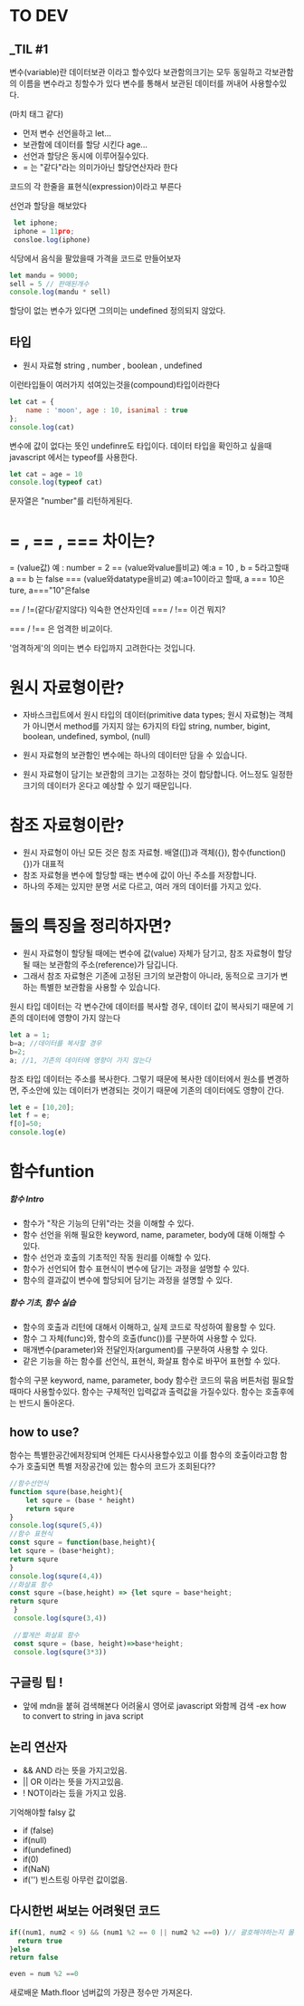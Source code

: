 # TO DEV
## _TIL #1

변수(variable)란 데이터보관 이라고 할수있다 보관함의크기는 모두 동일하고 각보관함의 이름을 변수라고 칭할수가 있다 변수를 통해서 보관된 데이터를 꺼내어 사용할수있다. 

(마치 태그 같다)

- 먼저 변수 선언을하고 let...
- 보관함에 데이터를 할당 시킨다 age...
- 선언과 할당은 동시에 이루어질수있다.
- = 는 "같다"라는 의미가아닌 할당연산자라 한다

코드의 각 한줄을 표현식(expression)이라고 부른다

선언과 할당을 해보았다
```js
 let iphone;
 iphone = 11pro;
 consloe.log(iphone)
```
식당에서 음식을 팔았을때 가격을 코드로 만들어보자
```js
let mandu = 9000;
sell = 5 // 판매된개수
console.log(mandu * sell)
```
할당이 없는 변수가 있다면 그의미는 undefined 정의되지 않았다.


## 타입

- 원시 자료형 string , number , boolean , undefined

이런타입들이 여러가지 섞여있는것을(compound)타입이라한다
```js
let cat = {
    name : 'moon', age : 10, isanimal : true
};
console.log(cat)
```
변수에 값이 없다는 뜻인 undefinre도 타입이다.
데이터 타입을 확인하고 싶을때 javascript 에서는 typeof를 사용한다.
```js
let cat = age = 10
console.log(typeof cat)
```
문자열은 "number"를 리턴하게된다.

# = , == , === 차이는?
= (value값)
예 : number = 2
== (value와value를비교)
예:a = 10 , b = 5라고할때 a == b 는 false
===   (value와datatype을비교)
예:a=10이라고 할때, a === 10은 ture, a==="10"은false

 == / !=(같다/같지않다)
익숙한 연산자인데 === / !== 이건 뭐지?

=== / !== 은 엄격한 비교이다.

'엄격하게'의 의미는 변수 타입까지 고려한다는 것입니다.


# 원시 자료형이란?
- 자바스크립트에서 원시 타입의 데이터(primitive data types; 원시 자료형)는 객체가 아니면서 method를 가지지 않는 6가지의 타입
string, number, bigint, boolean, undefined, symbol, (null)

- 원시 자료형의 보관함인 변수에는 하나의 데이터만 담을 수 있습니다.

- 원시 자료형이 담기는 보관함의 크기는 고정하는 것이 합당합니다. 어느정도 일정한 크기의 데이터가 온다고 예상할 수 있기 때문입니다.

# 참조 자료형이란?
- 원시 자료형이 아닌 모든 것은 참조 자료형. 배열([])과 객체({}), 함수(function(){})가 대표적
- 참조 자료형을 변수에 할당할 때는 변수에 값이 아닌 주소를 저장합니다.
- 하나의 주제는 있지만 분명 서로 다르고, 여러 개의 데이터를 가지고 있다.
# 둘의 특징을 정리하자면?
- 원시 자료형이 할당될 때에는 변수에 값(value) 자체가 담기고, 참조 자료형이 할당될 때는 보관함의 주소(reference)가 담깁니다.
- 그래서 참조 자료형은 기존에 고정된 크기의 보관함이 아니라, 동적으로 크기가 변하는 특별한 보관함을 사용할 수 있습니다.

원시 타입 데이터는 각 변수간에 데이터를 복사할 경우, 데이터 값이 복사되기 때문에 기존의 데이터에 영향이 가지 않는다


```js
let a = 1;
b=a; //데이터를 복사할 경우
b=2; 
a; //1, 기존의 데이터에 영향이 가지 않는다
```
참조 타입 데이터는 주소를 복사한다.
그렇기 때문에 복사한 데이터에서 원소를 변경하면, 주소안에 있는 데이터가 변경되는 것이기 때문에 기존의 데이터에도 영향이 간다.
```js
let e = [10,20];
let f = e;
f[0]=50;
console.log(e)
```
#  함수funtion
##### 함수 Intro
- 함수가 "작은 기능의 단위"라는 것을 이해할 수 있다.
- 함수 선언을 위해 필요한 keyword, name, parameter, body에 대해 이해할 수 있다.
- 함수 선언과 호출의 기초적인 작동 원리를 이해할 수 있다.
- 함수가 선언되어 함수 표현식이 변수에 담기는 과정을 설명할 수 있다.
- 함수의 결과값이 변수에 할당되어 담기는 과정을 설명할 수 있다.
##### 함수 기초, 함수 실습
- 함수의 호출과 리턴에 대해서 이해하고, 실제 코드로 작성하여 활용할 수 있다.
- 함수 그 자체(func)와, 함수의 호출(func())를 구분하여 사용할 수 있다.
- 매개변수(parameter)와 전달인자(argument)를 구분하여 사용할 수 있다.
- 같은 기능을 하는 함수를 선언식, 표현식, 화살표 함수로 바꾸어 표현할 수 있다.

함수의 구분 keyword, name, parameter, body
함수란 코드의 묶음 버튼처럼 필요할때마다 사용할수있다.
함수는 구체적인 입력값과 출력값을 가질수있다.
함수는 호출후에는 반드시 돌아온다.
## how to use?
함수는   특별한공간에저장되며 언제든 다시사용할수있고 이를 함수의 호출이라고함
함수가 호출되면 특별 저장공간에 있는 함수의 코드가 조회된다??

```js
//함수선언식
function squre(base,height){
    let squre = (base * height)
    return squre
}
console.log(squre(5,4))
//함수 표현식
const squre = function(base,height){
let squre = (base*height);
return squre
}
console.log(squre(4,4))
//화살표 함수
const squre =(base,height) => {let squre = base*height;
return squre
 }
 console.log(squre(3,4))
 
 //짧게쓴 화살표 함수 
 const squre = (base, height)=>base*height;
 console.log(squre(3*3))
```
## 구글링 팁 !
- 앞에 mdn을 붙혀 검색해본다 어려울시 영어로 javascript 와함께 검색
-ex how to convert to string in java script

## 논리 연산자 
- && AND 라는 뜻을 가지고있음.
- || OR 이라는 뜻을 가지고있음.
- !  NOT이라는 듰을 가지고 있음.

기억해야할 falsy 값
- if (false)
- if(null)
- if(undefined)
- if(0)
- if(NaN)
- if('') 빈스트링 아무런 값이없음.

## 다시한번 써보는 어려웟던 코드
```js 
if((num1, num2 < 9) && (num1 %2 == 0 || num2 %2 ==0) )// 괄호해야하는지 몰랏었다.{
  return true
}else
return false

even = num %2 ==0

```
새로배운 Math.floor 넘버값의 가장큰 정수만 가져온다.
